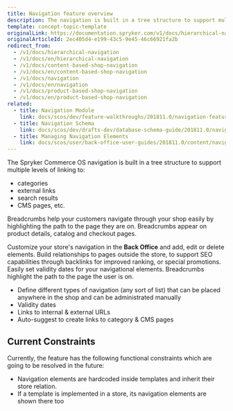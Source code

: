 ```yaml
---
title: Navigation feature overview
description: The navigation is built in a tree structure to support multiple levels of linking, e.g. to categories, external links, search results and CMS pages.
template: concept-topic-template
originalLink: https://documentation.spryker.com/v1/docs/hierarchical-navigation
originalArticleId: 2ec405d4-e199-43c5-9e45-46c66921fa2b
redirect_from:
  - /v1/docs/hierarchical-navigation
  - /v1/docs/en/hierarchical-navigation
  - /v1/docs/content-based-shop-navigation
  - /v1/docs/en/content-based-shop-navigation
  - /v1/docs/navigation
  - /v1/docs/en/navigation
  - /v1/docs/product-based-shop-navigation
  - /v1/docs/en/product-based-shop-navigation
related:
  - title: Navigation Module
    link: docs/scos/dev/feature-walkthroughs/201811.0/navigation-feature-walkthrough/navigation-module.html
  - title: Navigation Schema
    link: docs/scos/dev/drafts-dev/database-schema-guide/201811.0/navigation-schema.html
  - title: Managing Navigation Elements
    link: docs/scos/user/back-office-user-guides/201811.0/content/navigation/managing-navigation-elements.html
---
```


The Spryker Commerce OS navigation is built in a tree structure to support multiple levels of linking to:

* categories
* external links
* search results
* CMS pages, etc.

Breadcrumbs help your customers navigate through your shop easily by highlighting the path to the page they are on. Breadcrumbs appear on product details, catalog and checkout pages.

Customize your store's navigation in the **Back Office** and add, edit or delete elements. Build relationships to pages outside the store, to support SEO capabilities through backlinks for improved ranking, or special promotions. Easily set validity dates for your navigational elements. Breadcrumbs highlight the path to the page the user is on.

* Define different types of navigation (any sort of list) that can be placed anywhere in the shop and can be administrated manually
* Validity dates
* Links to internal & external URLs
* Auto-suggest to create links to category & CMS pages

## Current Constraints
Currently, the feature has the following functional constraints which are going to be resolved in the future:

* Navigation elements are hardcoded inside templates and inherit their store relation.
* If a template is implemented in a store, its navigation elements are shown there too
